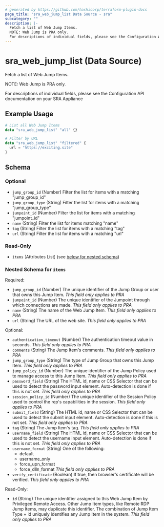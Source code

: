 ```yaml
---
# generated by https://github.com/hashicorp/terraform-plugin-docs
page_title: "sra_web_jump_list Data Source - sra"
subcategory: ""
description: |-
  Fetch a list of Web Jump Items.
  NOTE: Web Jump is PRA only.
  For descriptions of individual fields, please see the Configuration API documentation on your SRA Appliance
---
```


# sra_web_jump_list (Data Source)

Fetch a list of Web Jump Items.

NOTE: Web Jump is PRA only.

For descriptions of individual fields, please see the Configuration API documentation on your SRA Appliance

## Example Usage

```terraform
# List all Web Jump Items
data "sra_web_jump_list" "all" {}

# Filter by URL
data "sra_web_jump_list" "filtered" {
  url = "https://exciting.site"
}
```

<!-- schema generated by tfplugindocs -->
## Schema

### Optional

- `jump_group_id` (Number) Filter the list for items with a matching "jump_group_id"
- `jump_group_type` (String) Filter the list for items with a matching "jump_group_type"
- `jumpoint_id` (Number) Filter the list for items with a matching "jumpoint_id"
- `name` (String) Filter the list for items matching "name"
- `tag` (String) Filter the list for items with a matching "tag"
- `url` (String) Filter the list for items with a matching "url"

### Read-Only

- `items` (Attributes List) (see [below for nested schema](#nestedatt--items))

<a id="nestedatt--items"></a>
### Nested Schema for `items`

Required:

- `jump_group_id` (Number) The unique identifier of the Jump Group or user that owns this Jump Item. _This field only applies to PRA_
- `jumpoint_id` (Number) The unique identifier of the Jumpoint through which connections are made. _This field only applies to PRA_
- `name` (String) The name of the Web Jump Item. _This field only applies to PRA_
- `url` (String) The URL of the web site. _This field only applies to PRA_

Optional:

- `authentication_timeout` (Number) The authentication timeout value in seconds. _This field only applies to PRA_
- `comments` (String) The Jump Item's comments. _This field only applies to PRA_
- `jump_group_type` (String) The type of Jump Group that owns this Jump Item. _This field only applies to PRA_
- `jump_policy_id` (Number) The unique identifier of the Jump Policy used to manage access to this Jump Item. _This field only applies to PRA_
- `password_field` (String) The HTML id, name or CSS Selector that can be used to detect the password input element. Auto-detection is done if this is not set. _This field only applies to PRA_
- `session_policy_id` (Number) The unique identifier of the Session Policy used to control the rep's capabilities in the session. _This field only applies to PRA_
- `submit_field` (String) The HTML id, name or CSS Selector that can be used to detect the submit input element. Auto-detection is done if this is not set. _This field only applies to PRA_
- `tag` (String) The Jump Item's tag. _This field only applies to PRA_
- `username_field` (String) The HTML id, name or CSS Selector that can be used to detect the username input element. Auto-detection is done if this is not set. _This field only applies to PRA_
- `username_format` (String) One of the following:
  * default
  * username_only
  * force_upn_format
  * force_dlln_format
 _This field only applies to PRA_
- `verify_certificate` (Boolean) If true, then browser's certificate will be verified. _This field only applies to PRA_

Read-Only:

- `id` (String) The unique identifier assigned to this Web Jump Item by Privileged Remote Access. Other Jump Item types, like Remote RDP Jump Items, may duplicate this identifier. The combination of Jump Item Type + id uniquely identifies any Jump Item in the system.
 _This field only applies to PRA_
